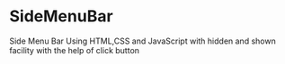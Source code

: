 # SideMenuBar
Side Menu  Bar Using HTML,CSS and JavaScript with hidden and shown facility with the help of click button
